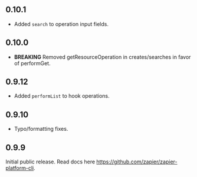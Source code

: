 ## 0.10.1

* Added `search` to operation input fields.

## 0.10.0

* **BREAKING** Removed getResourceOperation in creates/searches in favor of performGet.

## 0.9.12

* Added `performList` to hook operations.

## 0.9.10

* Typo/formatting fixes.

## 0.9.9

Initial public release. Read docs here https://github.com/zapier/zapier-platform-cli.
